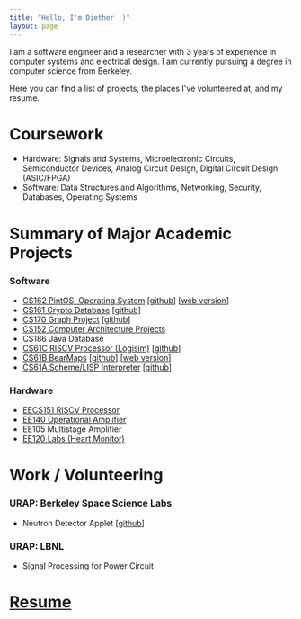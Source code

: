 ```yaml
---
title: "Hello, I'm Diether :)"
layout: page
---
```


I am a software engineer and a researcher with 3 years of experience in computer systems
and electrical design. I am currently pursuing a degree in computer science from Berkeley.

Here you can find a list of projects, the places I've volunteered at, and my resume. 

# Coursework
* Hardware: Signals and Systems, Microelectronic Circuits, Semiconductor Devices, Analog Circuit Design, Digital Circuit Design (ASIC/FPGA)
* Software: Data Structures and Algorithms, Networking, Security, Databases, Operating Systems

# Summary of Major Academic Projects

### Software
* [CS162 PintOS: Operating System](/CS162-Project) [[github](https://github.com/dietd/cs162-pintos)] [[web version](https://github.com/dietd/webpintos)]
* [CS161 Crypto Database](/CS161-Project) [[github](https://github.com/dietd/cs161project2v2)]
* [CS170 Graph Project](https://inst.eecs.berkeley.edu/~cs170/sp20/assets/project/spec.pdf) [[github](https://github.com/dietd/cs170-project)]
* [CS152 Computer Architecture Projects](/CS152-Projects)
* CS186 Java Database
* [CS61C RISCV Processor (Logisim)](https://cs61c.org/fa20/projects/proj3/) [[github](https://github.com/dietd/cs61c-riscv-cpu)] 
* [CS61B BearMaps](https://sp19.datastructur.es/materials/proj/proj2c/proj2c) [[github](https://github.com/dietd/cs61b/tree/master/proj2c/bearmaps)] [[web version](http://bearmaps3.herokuapp.com/map.html)]
* [CS61A Scheme/LISP Interpreter](https://inst.eecs.berkeley.edu/~cs61a/fa18/proj/scheme/) [[github](https://github.com/dietd/cs61a/blob/master/projects/scheme/scheme.py)]


### Hardware
* [EECS151 RISCV Processor](/EECS151-Project)
* [EE140 Operational Amplifier](/EE140-Project)
* EE105 Multistage Amplifier
* [EE120 Labs (Heart Monitor)](/EE120-Project)

# Work / Volunteering

### URAP: Berkeley Space Science Labs
* Neutron Detector Applet [[github]()]

### URAP: LBNL
* Signal Processing for Power Circuit


# [Resume](https://docs.google.com/document/d/15Xwg7W-pR4ccnWprzcmJ8PCm-2y2U8v9DIhIBDaJnfQ/edit?usp=sharing)
